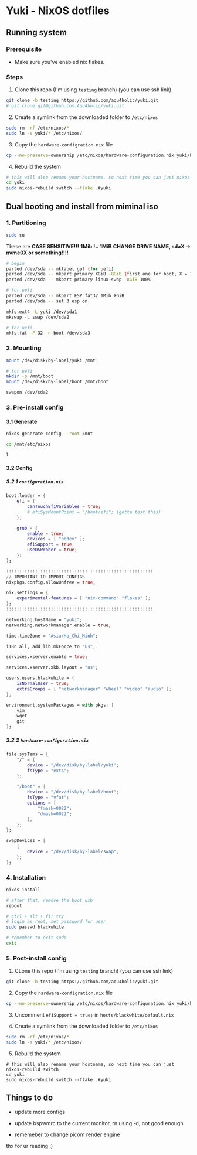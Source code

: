 # Yuki - NixOS dotfiles

## Running system
### Prerequisite
- Make sure you've enabled nix flakes.

### Steps
1. Clone this repo (I'm using `testing` branch) (you can use ssh link)
```bash
git clone -b testing https://github.com/aqu4holic/yuki.git
# git clone git@github.com:Aqu4holic/yuki.git
```

2. Create a symlink from the downloaded folder to `/etc/nixos`
```bash
sudo rm -rf /etc/nixos/*
sudo ln -s yuki/* /etc/nixos/
```

3. Copy the `hardware-configration.nix` file
```bash
cp --no-preserve=ownership /etc/nixos/hardware-configuration.nix yuki/hosts/blackwhite/hardware-configuration.nix
```

4. Rebuild the system
```bash
# this will also rename your hostname, so next time you can just nixos-rebuild switch
cd yuki
sudo nixos-rebuild switch --flake .#yuki
```

## Dual booting and install from miminal iso

### 1. Partitioning

```bash
sudo su
```

These are **CASE SENSITIVE!!!**
**1Mib != 1MiB**
**CHANGE DRIVE NAME, sdaX -> nvme0X or something!!!!**

```bash
# begin
parted /dev/sda -- mklabel gpt (for uefi)
parted /dev/sda -- mkpart primary XGiB -8GiB (first one for boot, X = 1 on VM, 8 on main)
parted /dev/sda -- mkpart primary linux-swap -8GiB 100%

# for uefi
parted /dev/sda -- mkpart ESP fat32 1Mib XGiB
parted /dev/sda -- set 3 esp on

mkfs.ext4 -L yuki /dev/sda1
mkswap -L swap /dev/sda2

# for uefi
mkfs.fat -F 32 -n boot /dev/sda3
```

### 2. Mounting

```bash
mount /dev/disk/by-label/yuki /mnt

# for uefi
mkdir -p /mnt/boot
mount /dev/disk/by-label/boot /mnt/boot

swapon /dev/sda2
```

### 3. Pre-install config

#### 3.1 Generate

```bash
nixos-generate-config --root /mnt

cd /mnt/etc/nixos

l
```

#### 3.2 Config

##### 3.2.1 `configuration.nix`
```nix
boot.loader = {
    efi = {
        canTouchEfiVariables = true;
        # efiSysMountPoint = "/boot/efi"; (gotta test this)
    };

    grub = {
        enable = true;
        devices = [ "nodev" ];
        efiSupport = true;
        useOSProber = true;
    };
};

!!!!!!!!!!!!!!!!!!!!!!!!!!!!!!!!!!!!!!!!!!!!!!!!!!!!!!!!
// IMPORTANT TO IMPORT CONFIGS
nixpkgs.config.allowUnfree = true;

nix.settings = {
    experimental-features = [ "nix-command" "flakes" ];
};
!!!!!!!!!!!!!!!!!!!!!!!!!!!!!!!!!!!!!!!!!!!!!!!!!!!!!!!!

networking.hostName = "yuki";
networking.networkmanager.enable = true;

time.timeZone = "Asia/Ho_Chi_Minh";

i18n all, add lib.mkForce to "us";

services.xserver.enable = true;

services.xserver.xkb.layout = "us";

users.users.blackwhite = {
    isNormalUser = true;
    extraGroups = [ "networkmanager" "wheel" "video" "audio" ];
};

environment.systemPackages = with pkgs; [
    vim
    wget
    git
];
```

##### 3.2.2 `hardware-configuration.nix`
```nix
file.sysTems = {
    "/" = {
        device = "/dev/disk/by-label/yuki";
        fsType = "ext4";
    };

    "/boot" = {
        device = "/dev/disk/by-label/boot";
        fsType = "vfat";
        options = [
            "fmask=0022";
            "dmask=0022";
        ];
    };
};

swapDevices = [
    {
        device = "/dev/disk/by-label/swap";
    };
];
```

### 4. Installation

```bash
nixos-install

# after that, remove the boot usb
reboot

# ctrl + alt + f1: tty
# login as root, set password for user
sudo passwd blackwhite

# remember to exit sudo
exit
```

### 5. Post-install config

1. CLone this repo (I'm using `testing` branch) (you can use ssh link)
```bash
git clone -b testing https://github.com/aqu4holic/yuki.git
```

2. Copy the `hardware-configration.nix` file
```bash
cp --no-preserve=ownership /etc/nixos/hardware-configuration.nix yuki/hosts/blackwhite/hardware-configuration.nix
```

3. Uncomment `efiSupport = true;` in `hosts/blackwhite/default.nix`

4. Create a symlink from the downloaded folder to `/etc/nixos`
```bash
sudo rm -rf /etc/nixos/*
sudo ln -s yuki/* /etc/nixos/
```

5. Rebuild the system
```
# this will also rename your hostname, so next time you can just nixos-rebuild switch
cd yuki
sudo nixos-rebuild switch --flake .#yuki
```

## Things to do
- update more configs

- update bspwmrc to the current monitor, rn using -d, not good enough

- rememeber to change picom render engine

thx for ur reading :)